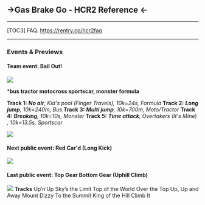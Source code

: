 ## ->Gas Brake Go - HCR2 Reference <-
***
[TOC3]
FAQ. https://rentry.co/hcr2faq
***
### Events & Previews
#### Team event: Bail Out!
![](https://cdn.discordapp.com/attachments/750874271022317678/815467200374636574/image0.png)

 ***bus tractor motocross sportscar, monster formula**

**Track 1:**  _**No air**, Kid's pool (Finger Travels), 10k=24s,  Formula_
**Track 2:**   _**Long jump**, 10k=240m, Bus_
**Track 3:**   _**Multi jump**, 10k=700m, Moto/Tractor_
**Track 4:**  _**Breaking**, 10k=10s, Monster_
**Track 5:**   _**Time attack**, Overtakers (It's Mine) , 10k=13.5s, Sportscar_

![](https://cdn.discordapp.com/attachments/719181324610437190/814882304932708412/xyzzy1614353478720.png)
#### Next public event: Red Car'd (Long Kick)
![](https://cdn.discordapp.com/attachments/750906124454330429/813553824345620480/image0.png)
#### Last public event: Top Gear Bottom Gear (Uphill Climb)
![](https://pbs.twimg.com/media/Eu_VUTJXAAc5Rxg.jpg:small)
**Tracks**
Up’n’Up
Sky’s the Limit
Top of the World
Over the Top
Up, Up and Away
Mount Dizzy
To the Summit
King of the Hill
Climb It 
